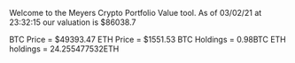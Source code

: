 Welcome to the Meyers Crypto Portfolio Value tool. 
As of 03/02/21 at 23:32:15 our valuation is $86038.7 

BTC Price = $49393.47
 ETH Price = $1551.53
BTC Holdings = 0.98BTC
 ETH holdings = 24.255477532ETH 
